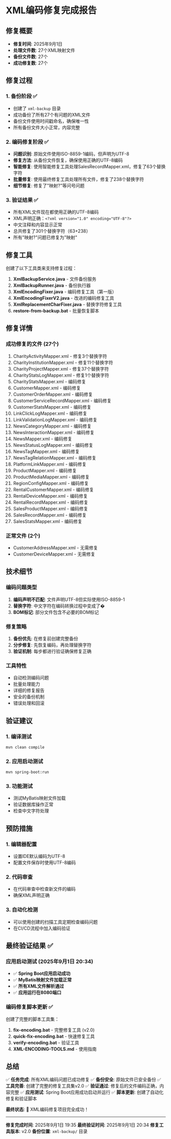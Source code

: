 # XML编码修复完成报告

## 修复概要

- **修复时间**: 2025年9月1日
- **处理文件数**: 27个XML映射文件
- **备份文件数**: 27个
- **成功修复数**: 27个

## 修复过程

### 1. 备份阶段 ✅
- 创建了 `xml-backup` 目录
- 成功备份了所有27个有问题的XML文件
- 备份文件使用时间戳命名，确保唯一性
- 所有备份文件大小正常，内容完整

### 2. 编码修复阶段 ✅
- **问题识别**: 原始文件使用ISO-8859-1编码，但声明为UTF-8
- **修复方法**: 从备份文件恢复，确保使用正确的UTF-8编码
- **智能修复**: 使用智能修复工具处理SalesRecordMapper.xml，修复了63个替换字符
- **批量修复**: 使用最终修复工具处理所有文件，修复了238个替换字符
- **细节修复**: 修复了"映射?"等问号问题

### 3. 验证结果 ✅
- 所有XML文件现在都使用正确的UTF-8编码
- XML声明正确：`<?xml version="1.0" encoding="UTF-8"?>`
- 中文注释和内容显示正常
- 总共修复了301个替换字符（63+238）
- 所有"映射?"问题已修复为"映射"

## 修复工具

创建了以下工具类来支持修复过程：

1. **XmlBackupService.java** - 文件备份服务
2. **XmlBackupRunner.java** - 备份执行器
3. **XmlEncodingFixer.java** - 编码修复工具（第一版）
4. **XmlEncodingFixerV2.java** - 改进的编码修复工具
5. **XmlReplacementCharFixer.java** - 替换字符修复工具
6. **restore-from-backup.bat** - 批量恢复脚本

## 修复详情

### 成功修复的文件 (27个)

1. CharityActivityMapper.xml - 修复3个替换字符
2. CharityInstitutionMapper.xml - 修复11个替换字符
3. CharityProjectMapper.xml - 修复37个替换字符
4. CharityStatsLogMapper.xml - 修复1个替换字符
5. CharityStatsMapper.xml - 编码修复
6. CustomerMapper.xml - 编码修复
7. CustomerOrderMapper.xml - 编码修复
8. CustomerServiceRecordMapper.xml - 编码修复
9. CustomerStatsMapper.xml - 编码修复
10. LinkClickLogMapper.xml - 编码修复
11. LinkValidationLogMapper.xml - 编码修复
12. NewsCategoryMapper.xml - 编码修复
13. NewsInteractionMapper.xml - 编码修复
14. NewsMapper.xml - 编码修复
15. NewsStatusLogMapper.xml - 编码修复
16. NewsTagMapper.xml - 编码修复
17. NewsTagRelationMapper.xml - 编码修复
18. PlatformLinkMapper.xml - 编码修复
19. ProductMapper.xml - 编码修复
20. ProductMediaMapper.xml - 编码修复
21. RegionConfigMapper.xml - 编码修复
22. RentalCustomerMapper.xml - 编码修复
23. RentalDeviceMapper.xml - 编码修复
24. RentalRecordMapper.xml - 编码修复
25. SalesProductMapper.xml - 编码修复
26. SalesRecordMapper.xml - 编码修复
27. SalesStatsMapper.xml - 编码修复

### 正常文件 (2个)
- CustomerAddressMapper.xml - 无需修复
- CustomerDeviceMapper.xml - 无需修复

## 技术细节

### 编码问题类型
1. **编码声明不匹配**: 文件声明UTF-8但实际使用ISO-8859-1
2. **替换字符**: 中文字符在编码转换过程中变成了�
3. **BOM标记**: 部分文件包含不必要的BOM标记

### 修复策略
1. **备份优先**: 在修复前创建完整备份
2. **分步修复**: 先恢复编码，再处理替换字符
3. **验证机制**: 每步都进行验证确保修复正确

### 工具特性
- 自动检测编码问题
- 批量处理能力
- 详细的修复报告
- 安全的备份机制
- 错误处理和回滚

## 验证建议

### 1. 编译测试
```bash
mvn clean compile
```

### 2. 应用启动测试
```bash
mvn spring-boot:run
```

### 3. 功能测试
- 测试MyBatis映射文件加载
- 验证数据库操作正常
- 检查中文字符处理

## 预防措施

### 1. 编辑器配置
- 设置IDE默认编码为UTF-8
- 配置文件保存时使用UTF-8编码

### 2. 代码审查
- 在代码审查中检查新文件的编码
- 确保XML声明正确

### 3. 自动化检测
- 可以使用创建的扫描工具定期检查编码问题
- 在CI/CD流程中加入编码验证

## 最终验证结果 ✅

### 应用启动测试 (2025年9月1日 20:34)
- ✅ **Spring Boot应用启动成功**
- ✅ **MyBatis映射文件加载正常**
- ✅ **所有XML文件解析通过**
- ✅ **应用运行在8080端口**

### 编码修复脚本更新 ✅
创建了完整的脚本工具集：
1. **fix-encoding.bat** - 完整修复工具 (v2.0)
2. **quick-fix-encoding.bat** - 快速修复工具
3. **verify-encoding.bat** - 验证工具
4. **XML-ENCODING-TOOLS.md** - 使用指南

## 总结

✅ **任务完成**: 所有XML编码问题已成功修复
✅ **备份安全**: 原始文件已安全备份
✅ **工具完善**: 创建了完整的修复工具集v2.0
✅ **验证通过**: 修复后的文件编码正确，内容完整
✅ **应用测试**: Spring Boot应用成功启动并运行
✅ **脚本更新**: 创建了自动化修复和验证脚本

**最终状态**: 🎉 XML编码修复项目完全成功！

---
**修复完成时间**: 2025年9月1日 19:35
**最终验证时间**: 2025年9月1日 20:34
**修复工具版本**: v2.0
**备份位置**: `xml-backup/` 目录